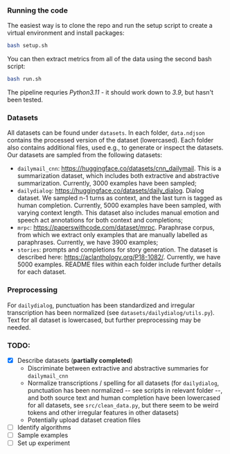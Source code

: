 ### Running the code

The easiest way is to clone the repo and run the setup script to create a virtual environment and install packages:

```bash
bash setup.sh
```

You can then extract metrics from all of the data using the second bash script:

```bash
bash run.sh
```

The pipeline requries  *Python3.11* - it should work down to *3.9*, but hasn't been tested.


### Datasets
All datasets can be found under `datasets`. In each folder, `data.ndjson` contains the processed version of the dataset (lowercased).
Each folder also contains additional files, used e.g., to generate or inspect the datasets. <br>
Our datasets are sampled from the following datasets:
- `dailymail_cnn`: https://huggingface.co/datasets/cnn_dailymail. This is a summarization dataset, which includes both extractive and abstractive summarization. Currently, 3000 examples have been sampled;
- `dailydialog`: https://huggingface.co/datasets/daily_dialog. Dialog dataset. We sampled n-1 turns as context, and the last turn is tagged as human completion. Currently, 5000 examples have been sampled, with varying context length. This dataset also includes manual emotion and speech act annotations for both context and completions;
- `mrpc`: https://paperswithcode.com/dataset/mrpc. Paraphrase corpus, from which we extract only examples that are manually labelled as paraphrases. Currently, we have 3900 examples;
- `stories`: prompts and completions for story generation. The dataset is described here: https://aclanthology.org/P18-1082/. Currently, we have 5000 examples.
README files within each folder include further details for each dataset.


### Preprocessing
For `dailydialog`, punctuation has been standardized and irregular transcription has been normalized (see `datasets/dailydialog/utils.py`).
Text for all dataset is lowercased, but further preprocessing may be needed.

### TODO:
- [x] Describe datasets (**partially completed**)
    - Discriminate between extractive and abstractive summaries for `dailymail_cnn`
    - Normalize transcriptions / spelling for all datasets (for `dailydialog`, punctuation has been normalized -- see scripts in relevant folder --, and both source text and human completion have been lowercased for all datasets, see `src/clean_data.py`, but there seem to be weird tokens and other irregular features in other datasets)
    - Potentially upload dataset creation files
- [ ] Identify algorithms
- [ ] Sample examples
- [ ] Set up experiment
